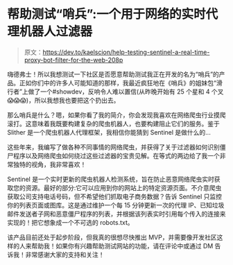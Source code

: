 # 帮助测试“哨兵”:一个用于网络的实时代理机器人过滤器

> 原文：<https://dev.to/kaelscion/help-testing-sentinel-a-real-time-proxy-bot-filter-for-the-web-208p>

嗨德弗士！所以我想测试一下社区是否愿意帮助测试我正在开发的名为“哨兵”的产品。正如你们中的许多人可能知道的那样，我最近疯狂地在《哨兵》的姐妹包“滑行者”上做了一个#showdev，反响令人难以置信(从昨晚开始有 25 个星和 4 个叉😱😱😱)，所以我想我也要把这个扔出去。

那么哨兵是什么？嗯，如果你看了我的简介，你会发现我喜欢在网络爬虫行业摸爬滚打。这意味着我既要构建复杂的爬虫机器人，也要构建阻止它们的服务。鉴于 Slither 是一个爬虫机器人代理框架，我相信你能猜到 Sentinel 是做什么的...

这些年来，我编写了做各种不同事情的网络爬虫，并获得了关于过滤器如何识别僵尸程序以及网络爬虫如何绕过这些过滤器的宝贵见解。在等式的两边给了我一个非常独特的视角，我非常喜欢！

Sentinel 是一个实时更新的爬虫机器人检测系统，旨在防止恶意网络爬虫实时获取您的资源。最好的部分:它可以应用到你的网站上的特定资源页面。不介意爬虫获取公司支持电话号码，但不希望他们抓取电子商务数据？告诉 Sentinel 只监控你的列表页面或图库。这是通过维护一个每 15 分钟更新一次的代理 IP、已知垃圾邮件发送者子网和恶意僵尸程序的列表，并根据该列表实时引用每个传入的连接来实现的！把它想象成一个不可选的 robots.txt。

该产品目前还处于起步阶段，但我真的很想尽快推出 MVP，并需要像开发社区这样的人来帮助我！如果你有兴趣帮助测试网站的功能，请在评论中或通过 DM 告诉我！非常感谢大家的支持和关注！